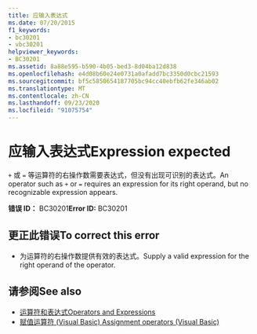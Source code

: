 ```yaml
---
title: 应输入表达式
ms.date: 07/20/2015
f1_keywords:
- bc30201
- vbc30201
helpviewer_keywords:
- BC30201
ms.assetid: 8a88e595-b590-4b05-bed3-8d04ba12d838
ms.openlocfilehash: e4d08b60e24e0731a0afadd7bc3350d0cbc21593
ms.sourcegitcommit: bf5c5850654187705bc94cc40ebfb62fe346ab02
ms.translationtype: MT
ms.contentlocale: zh-CN
ms.lasthandoff: 09/23/2020
ms.locfileid: "91075754"
---
```

# <a name="expression-expected"></a><span data-ttu-id="6fd44-102">应输入表达式</span><span class="sxs-lookup"><span data-stu-id="6fd44-102">Expression expected</span></span>

<span data-ttu-id="6fd44-103">`+` 或 `=` 等运算符的右操作数需要表达式，但没有出现可识别的表达式。</span><span class="sxs-lookup"><span data-stu-id="6fd44-103">An operator such as `+` or `=` requires an expression for its right operand, but no recognizable expression appears.</span></span>  
  
 <span data-ttu-id="6fd44-104">**错误 ID：** BC30201</span><span class="sxs-lookup"><span data-stu-id="6fd44-104">**Error ID:** BC30201</span></span>  
  
## <a name="to-correct-this-error"></a><span data-ttu-id="6fd44-105">更正此错误</span><span class="sxs-lookup"><span data-stu-id="6fd44-105">To correct this error</span></span>  
  
- <span data-ttu-id="6fd44-106">为运算符的右操作数提供有效的表达式。</span><span class="sxs-lookup"><span data-stu-id="6fd44-106">Supply a valid expression for the right operand of the operator.</span></span>  
  
## <a name="see-also"></a><span data-ttu-id="6fd44-107">请参阅</span><span class="sxs-lookup"><span data-stu-id="6fd44-107">See also</span></span>

- [<span data-ttu-id="6fd44-108">运算符和表达式</span><span class="sxs-lookup"><span data-stu-id="6fd44-108">Operators and Expressions</span></span>](../programming-guide/language-features/operators-and-expressions/index.md)
- [<span data-ttu-id="6fd44-109">赋值运算符 (Visual Basic) </span><span class="sxs-lookup"><span data-stu-id="6fd44-109">Assignment operators (Visual Basic)</span></span>](../language-reference/operators/assignment-operators.md)
